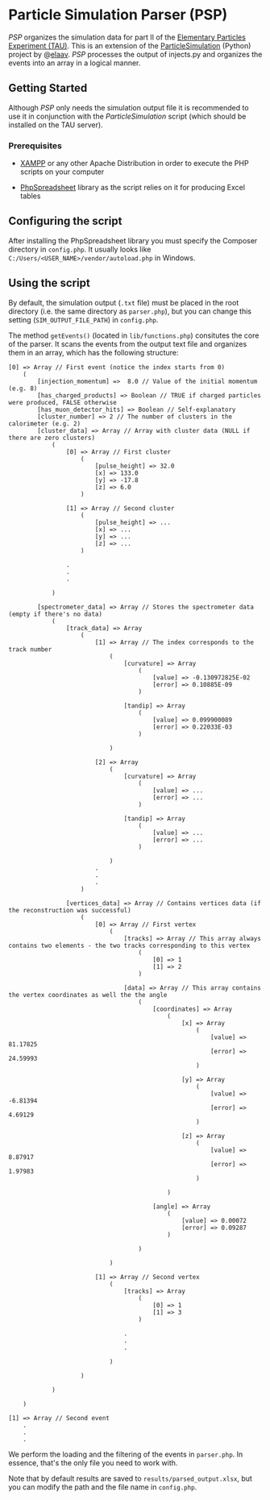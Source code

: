 # Particle Simulation Parser (PSP)

*PSP* organizes the simulation data for part II of the [Elementary Particles Experiment (TAU)](https://m.tau.ac.il/~lab3/PARTICLES/particles.html). This is an extension of the [ParticleSimulation](https://github.com/elaav/ParticleSimulation) (Python) project by @[elaav](https://github.com/elaav). *PSP* processes the output of injects.py and organizes the events into an array in a logical manner.

## Getting Started

Although *PSP* only needs the simulation output file it is recommended to use it in conjunction with the *ParticleSimulation* script (which should be installed on the TAU server).

### Prerequisites

* [XAMPP](https://www.apachefriends.org/index.html) or any other Apache Distribution in order to execute the PHP scripts on your computer

* [PhpSpreadsheet](https://phpspreadsheet.readthedocs.io/en/latest/#installation) library as the script relies on it for producing Excel tables

## Configuring the script

After installing the PhpSpreadsheet library you must specify the Composer directory in `config.php`. It usually looks like `C:/Users/<USER_NAME>/vendor/autoload.php` in Windows.

## Using the script

By default, the simulation output (`.txt` file) must be placed in the root directory (i.e. the same directory as `parser.php`), but you can change this setting (`SIM_OUTPUT_FILE_PATH`) in `config.php`. 

The method `getEvents()` (located in `lib/functions.php`) consitutes the core of the parser. It scans the events from the output text file and organizes them in an array, which has the following structure:

```
[0] => Array // First event (notice the index starts from 0)
	(
		[injection_momentum] =>  8.0 // Value of the initial momentum (e.g. 8)
		[has_charged_products] => Boolean // TRUE if charged particles were produced, FALSE otherwise
		[has_muon_detector_hits] => Boolean // Self-explanatory
		[cluster_number] => 2 // The number of clusters in the calorimeter (e.g. 2)
		[cluster_data] => Array // Array with cluster data (NULL if there are zero clusters)
			(
				[0] => Array // First cluster
					(
						[pulse_height] => 32.0
						[x] => 133.0
						[y] => -17.8
						[z] => 6.0
					)

				[1] => Array // Second cluster
					(
						[pulse_height] => ...
						[x] => ...
						[y] => ...
						[z] => ...
					)
					
				.
				.
				.

			)

		[spectrometer_data] => Array // Stores the spectrometer data (empty if there's no data)
			(
				[track_data] => Array
					(
						[1] => Array // The index corresponds to the track number
							(
								[curvature] => Array
									(
										[value] => -0.130972825E-02
										[error] => 0.10885E-09
									)

								[tandip] => Array
									(
										[value] => 0.099900089
										[error] => 0.22033E-03
									)

							)

						[2] => Array
							(
								[curvature] => Array
									(
										[value] => ...
										[error] => ...
									)

								[tandip] => Array
									(
										[value] => ...
										[error] => ...
									)

							)
						.
						.
					    .
					)

				[vertices_data] => Array // Contains vertices data (if the reconstruction was successful)
					(
						[0] => Array // First vertex
							(
								[tracks] => Array // This array always contains two elements - the two tracks corresponding to this vertex
									(
										[0] => 1
										[1] => 2
									)

								[data] => Array // This array contains the vertex coordinates as well the the angle
									(
										[coordinates] => Array
											(
												[x] => Array
													(
														[value] => 81.17825
														[error] => 24.59993
													)

												[y] => Array
													(
														[value] => -6.81394
														[error] => 4.69129
													)

												[z] => Array
													(
														[value] => 8.87917
														[error] => 1.97983
													)

											)

										[angle] => Array
											(
												[value] => 0.00072
												[error] => 0.09287
											)

									)

							)

						[1] => Array // Second vertex
							(
								[tracks] => Array
									(
										[0] => 1
										[1] => 3
									)

								.
								.
								.

							)

					)

			)

	)
	
[1] => Array // Second event 
	.
	.
	.
```


We perform the loading and the filtering of the events in `parser.php`. In essence, that's the only file you need to work with.

Note that by default results are saved to `results/parsed_output.xlsx`, but you can modify the path and the file name in `config.php`.